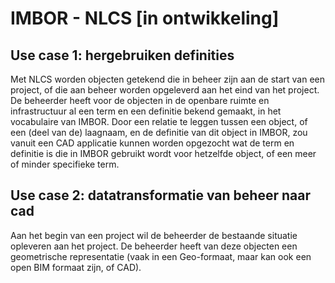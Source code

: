 # IMBOR - NLCS [in ontwikkeling]


## Use case 1: hergebruiken definities
Met NLCS worden objecten getekend die in beheer zijn aan de start van een project, of die aan beheer worden opgeleverd aan het eind van het project.
De beheerder heeft voor de objecten in de openbare ruimte en infrastructuur al een term en een definitie bekend gemaakt, in het vocabulaire van IMBOR. 
Door een relatie te leggen tussen een object, of een (deel van de) laagnaam, en de definitie van dit object in IMBOR, zou vanuit een CAD applicatie kunnen worden opgezocht wat de term en definitie is die in IMBOR gebruikt wordt voor hetzelfde object, of een meer of minder specifieke term.


## Use case 2: datatransformatie van beheer naar cad
Aan het begin van een project wil de beheerder de bestaande situatie opleveren aan het project. De beheerder heeft van deze objecten een geometrische representatie (vaak in een Geo-formaat, maar kan ook een open BIM formaat zijn, of CAD).
